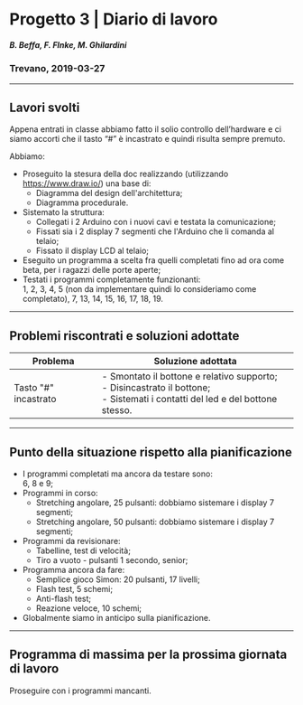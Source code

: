 # Progetto 3 | Diario di lavoro
##### B. Beffa, F. FInke, M. Ghilardini
### Trevano, 2019-03-27
---
## Lavori svolti
Appena entrati in classe abbiamo fatto il solio controllo dell’hardware e ci siamo accorti che il tasto “#” è incastrato e quindi risulta sempre premuto.

Abbiamo:
- Proseguito la stesura della doc realizzando (utilizzando https://www.draw.io/) una base di:
    - Diagramma del design dell'architettura;
    - Diagramma procedurale.
- Sistemato la struttura:
    - Collegati i 2 Arduino con i nuovi cavi e testata la comunicazione;
    - Fissati sia i 2 display 7 segmenti che l'Arduino che li comanda al telaio;
    - Fissato il display LCD al telaio;
- Eseguito un programma a scelta fra quelli completati fino ad ora come beta, per i ragazzi delle porte aperte;
- Testati i programmi completamente funzionanti: <br> 1, 2, 3, 4, 5 (non da implementare quindi lo consideriamo come completato), 7, 13, 14, 15, 16, 17, 18, 19. 

---

## Problemi riscontrati e soluzioni adottate 
| Problema              | Soluzione adottata    | 
|-----------------------|-----------------------|
|Tasto "#" incastrato | - Smontato il bottone e relativo supporto; <br> - Disincastrato il bottone; <br> - Sistemati i contatti del led e del bottone stesso.

---

##  Punto della situazione rispetto alla pianificazione
- I programmi completati ma ancora da testare sono: <br> 6, 8 e 9;
- Programmi in corso:
    - Stretching angolare, 25 pulsanti: dobbiamo sistemare i display 7 segmenti;
    - Stretching angolare, 50 pulsanti: dobbiamo sistemare i display 7 segmenti;
- Programmi da revisionare:
    - Tabelline, test di velocità;
    - Tiro a vuoto - pulsanti 1 secondo, senior;
- Programma ancora da fare:
    - Semplice gioco Simon: 20 pulsanti, 17 livelli;
    - Flash test, 5 schemi;
    - Anti-flash test;
    - Reazione veloce, 10 schemi;
- Globalmente siamo in anticipo sulla pianificazione.

---

## Programma di massima per la prossima giornata di lavoro
Proseguire con i programmi mancanti.